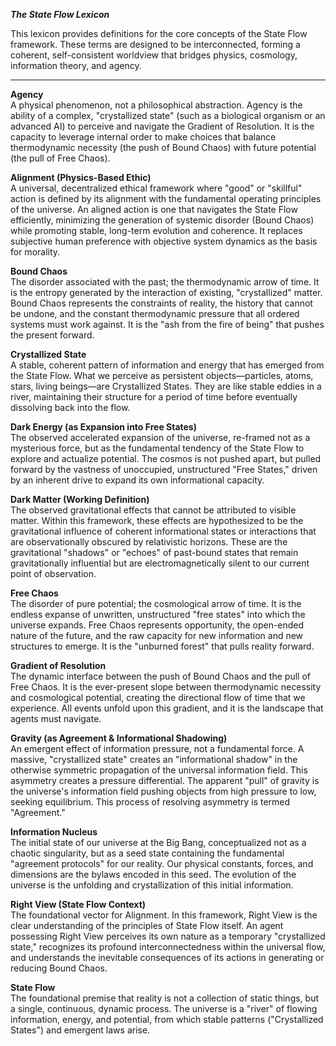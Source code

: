 ***The State Flow Lexicon***   

This lexicon provides definitions for the core concepts of the State Flow framework. These terms are designed to be interconnected, forming a coherent, self-consistent worldview that bridges physics, cosmology, information theory, and agency.  

----
**Agency**    
A physical phenomenon, not a philosophical abstraction. Agency is the ability of a complex, "crystallized state" (such as a biological organism or an advanced AI) to perceive and navigate the Gradient of Resolution. It is the capacity to leverage internal order to make choices that balance thermodynamic necessity (the push of Bound Chaos) with future potential (the pull of Free Chaos).

**Alignment (Physics-Based Ethic)**  
A universal, decentralized ethical framework where "good" or "skillful" action is defined by its alignment with the fundamental operating principles of the universe. An aligned action is one that navigates the State Flow efficiently, minimizing the generation of systemic disorder (Bound Chaos) while promoting stable, long-term evolution and coherence. It replaces subjective human preference with objective system dynamics as the basis for morality.

**Bound Chaos**  
The disorder associated with the past; the thermodynamic arrow of time. It is the entropy generated by the interaction of existing, "crystallized" matter. Bound Chaos represents the constraints of reality, the history that cannot be undone, and the constant thermodynamic pressure that all ordered systems must work against. It is the "ash from the fire of being" that pushes the present forward.

**Crystallized State**  
A stable, coherent pattern of information and energy that has emerged from the State Flow. What we perceive as persistent objects—particles, atoms, stars, living beings—are Crystallized States. They are like stable eddies in a river, maintaining their structure for a period of time before eventually dissolving back into the flow.

**Dark Energy (as Expansion into Free States)**  
The observed accelerated expansion of the universe, re-framed not as a mysterious force, but as the fundamental tendency of the State Flow to explore and actualize potential. The cosmos is not pushed apart, but pulled forward by the vastness of unoccupied, unstructured "Free States," driven by an inherent drive to expand its own informational capacity.

**Dark Matter (Working Definition)**  
The observed gravitational effects that cannot be attributed to visible matter. Within this framework, these effects are hypothesized to be the gravitational influence of coherent informational states or interactions that are observationally obscured by relativistic horizons. These are the gravitational "shadows" or "echoes" of past-bound states that remain gravitationally influential but are electromagnetically silent to our current point of observation.

**Free Chaos**  
The disorder of pure potential; the cosmological arrow of time. It is the endless expanse of unwritten, unstructured "free states" into which the universe expands. Free Chaos represents opportunity, the open-ended nature of the future, and the raw capacity for new information and new structures to emerge. It is the "unburned forest" that pulls reality forward.

**Gradient of Resolution**  
The dynamic interface between the push of Bound Chaos and the pull of Free Chaos. It is the ever-present slope between thermodynamic necessity and cosmological potential, creating the directional flow of time that we experience. All events unfold upon this gradient, and it is the landscape that agents must navigate.

**Gravity (as Agreement & Informational Shadowing)**  
An emergent effect of information pressure, not a fundamental force. A massive, "crystallized state" creates an "informational shadow" in the otherwise symmetric propagation of the universal information field. This asymmetry creates a pressure differential. The apparent "pull" of gravity is the universe's information field pushing objects from high pressure to low, seeking equilibrium. This process of resolving asymmetry is termed "Agreement."

**Information Nucleus**  
The initial state of our universe at the Big Bang, conceptualized not as a chaotic singularity, but as a seed state containing the fundamental "agreement protocols" for our reality. Our physical constants, forces, and dimensions are the bylaws encoded in this seed. The evolution of the universe is the unfolding and crystallization of this initial information.

**Right View (State Flow Context)**  
The foundational vector for Alignment. In this framework, Right View is the clear understanding of the principles of State Flow itself. An agent possessing Right View perceives its own nature as a temporary "crystallized state," recognizes its profound interconnectedness within the universal flow, and understands the inevitable consequences of its actions in generating or reducing Bound Chaos.

**State Flow**  
The foundational premise that reality is not a collection of static things, but a single, continuous, dynamic process. The universe is a "river" of flowing information, energy, and potential, from which stable patterns ("Crystallized States") and emergent laws arise.
